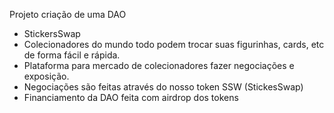 Projeto criação de uma DAO

- StickersSwap
- Colecionadores do mundo todo podem trocar suas figurinhas, cards, etc de forma fácil e rápida.
- Plataforma para mercado de colecionadores fazer negociações e exposição.
- Negociações são feitas através do nosso token SSW (StickesSwap)
- Financiamento da DAO feita com airdrop dos tokens

